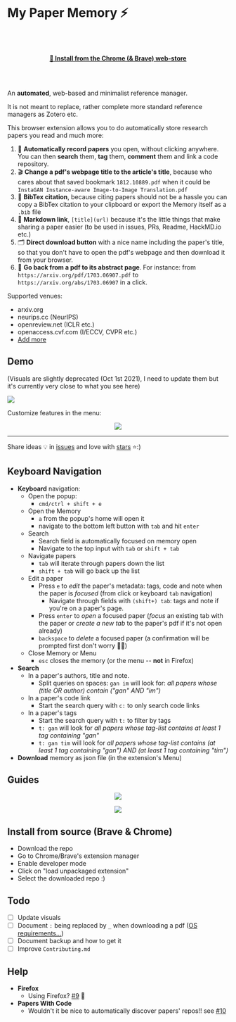 # My Paper Memory ⚡

<br/><br/>

<p align="center">
    <a href="https://chrome.google.com/webstore/detail/arxivtools/hmebhknlgddhfbbdhgplnillngljgmdi?authuser=1&hl=fr">
        <strong>
            🏪 Install from the Chrome (& Brave) web-store
        </strong>
    </a>
</p>

<br/><br/>

An **automated**, web-based and minimalist reference manager.

It is not meant to replace, rather complete more standard reference managers as Zotero etc.

This browser extension allows you to do automatically store research papers you read and much more:

1. 🏬 **Automatically record papers** you open, without clicking anywhere. You can then **search** them, **tag** them, **comment** them and link a code repository.
2. 🎬 **Change a pdf's webpage title to the article's title**, because who cares about that saved bookmark `1812.10889.pdf` when it could be `InstaGAN Instance-aware Image-to-Image Translation.pdf`
3. 🎫 **BibTex citation**, because citing papers should not be a hassle you can copy a BibTex citation to your clipboard or export the Memory itself as a `.bib` file
4. 🔗 **Markdown link**, `[title](url)` because it's the little things that make sharing a paper easier (to be used in issues, PRs, Readme, HackMD.io etc.)
5. 🗂 **Direct download button** with a nice name including the paper's title, so that you don't have to open the pdf's webpage and then download it from your browser.
6. 📄 **Go back from a pdf to its abstract page**. For instance: from `https://arxiv.org/pdf/1703.06907.pdf` to `https://arxiv.org/abs/1703.06907` in a click.

Supported venues:

* arxiv.org
* neurips.cc (NeurIPS)
* openreview.net (ICLR etc.)
* openaccess.cvf.com (I/ECCV, CVPR etc.)
* [Add more](https://github.com/vict0rsch/PaperMemory/issues/13)

## Demo

(Visuals are slightly deprecated (Oct 1st 2021), I need to update them but it's currently very close to what you see here)

![](https://github.com/vict0rsch/PaperMemory/blob/master/extra/imgs/d2.gif?raw=true)

Customize features in the menu:

<p align="center">
<img src="https://github.com/vict0rsch/PaperMemory/blob/master/extra/imgs/m.png?raw=true">
</p>

---

Share ideas 💡 in [issues](https://github.com/vict0rsch/PaperMemory/issues) and love with [stars](https://github.com/vict0rsch/PaperMemory/stargazers) ⭐️:)

## Keyboard Navigation

* **Keyboard** navigation:
  * Open the popup:
    * `cmd/ctrl + shift + e`
  * Open the Memory
    * `a` from the popup's home will open it
    * navigate to the bottom left button with `tab` and hit `enter`
  * Search
    * Search field is automatically focused on memory open
    * Navigate to the top input with `tab` or `shift + tab`
  * Navigate papers
    * `tab` will iterate through papers down the list
    * `shift + tab` will go back up the list
  * Edit a paper
    * Press `e` to _edit_ the paper's metadata: tags, code and note when the paper is *focused* (from click or keyboard `tab` navigation)
      * Navigate through fields with `(shift+) tab`: tags and note if you're on a paper's page.
    * Press `enter` to _open_ a focused paper (*focus* an existing tab with the paper or *create a new tab* to the paper's pdf if it's not open already)
    * `backspace` to _delete_ a focused paper (a confirmation will be prompted first don't worry 👮‍♀️)
  * Close Memory or Menu
    * `esc` closes the memory (or the menu -- **not** in Firefox)
* **Search**
  * In a paper's authors, title and note.
    * Split queries on spaces: `gan im` will look for: _all papers whose (title OR author) contain ("gan" AND "im")_
  * In a paper's code link
    * Start the search query with `c:` to only search code links
  * In a paper's tags
    * Start the search query with `t:` to filter by tags
    * `t: gan` will look for _all papers whose tag-list contains at least 1 tag containing "gan"_
    * `t: gan tim` will look for _all papers whose tag-list contains (at least 1 tag containing "gan") AND (at least 1 tag containing "tim")_
* **Download** memory as json file (in the extension's Menu)

## Guides

<p align="center">
<img src="https://github.com/vict0rsch/PaperMemory/blob/master/extra/imgs/guide-arrows.png?raw=true">
</p>

<p align="center">
<img src="https://github.com/vict0rsch/PaperMemory/blob/master/extra/imgs/guide-memory.png?raw=true">
</p>

## Install from source (Brave & Chrome)

* Download the repo
* Go to Chrome/Brave's extension manager
* Enable developer mode
* Click on "load unpackaged extension"
* Select the downloaded repo :)

## Todo

* [ ] Update visuals
* [ ] Document `:` being replaced by `_` when downloading a pdf ([OS requirements...](https://stackoverflow.com/questions/30960190/problematic-characters-for-filename-in-chrome-downloads-download))
* [ ] Document backup and how to get it
* [ ] Improve `Contributing.md`

## Help

* **Firefox**
  * Using Firefox? [#9](https://github.com/vict0rsch/PaperMemory/issues/9) 🚁
* **Papers With Code**
  * Wouldn't it be nice to automatically discover papers' repos!! see [#10](https://github.com/vict0rsch/PaperMemory/issues/10)
